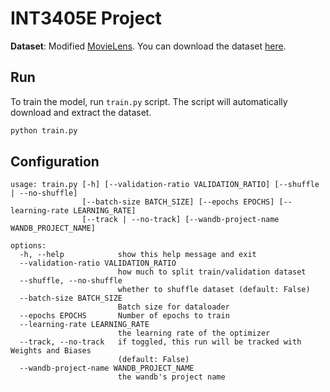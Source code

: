 # INT3405E Project
**Dataset**: Modified [MovieLens](https://grouplens.org/datasets/movielens/). You can download the dataset [here](https://drive.google.com/uc?id=1hUqu1mbFeTEfBvl-7fc56fHFfCSzIktD).

## Run
To train the model, run `train.py` script. The script will automatically download and extract the dataset.
```sh
python train.py
```
## Configuration
```
usage: train.py [-h] [--validation-ratio VALIDATION_RATIO] [--shuffle | --no-shuffle]
                [--batch-size BATCH_SIZE] [--epochs EPOCHS] [--learning-rate LEARNING_RATE]   
                [--track | --no-track] [--wandb-project-name WANDB_PROJECT_NAME]

options:
  -h, --help            show this help message and exit
  --validation-ratio VALIDATION_RATIO
                        how much to split train/validation dataset
  --shuffle, --no-shuffle
                        whether to shuffle dataset (default: False)
  --batch-size BATCH_SIZE
                        Batch size for dataloader
  --epochs EPOCHS       Number of epochs to train
  --learning-rate LEARNING_RATE
                        the learning rate of the optimizer
  --track, --no-track   if toggled, this run will be tracked with Weights and Biases
                        (default: False)
  --wandb-project-name WANDB_PROJECT_NAME
                        the wandb's project name
```